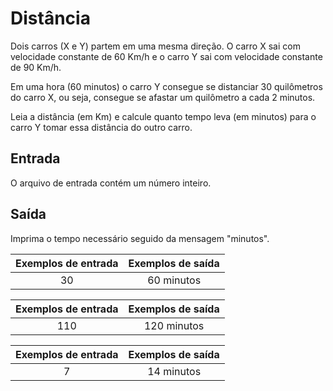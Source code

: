 # Distância

Dois carros (X e Y) partem em uma mesma direção. O carro X sai com velocidade constante de 60 Km/h e o carro Y sai com velocidade constante de 90 Km/h.

Em uma hora (60 minutos) o carro Y consegue se distanciar 30 quilômetros do carro X, ou seja, consegue se afastar um quilômetro a cada 2 minutos.

Leia a distância (em Km) e calcule quanto tempo leva (em minutos) para o carro Y tomar essa distância do outro carro.

## Entrada

O arquivo de entrada contém um número inteiro.

## Saída
Imprima o tempo necessário seguido da mensagem "minutos".

| Exemplos de entrada|  Exemplos de saída|
|:------------------:|:-----------------:|
| 30                 |60 minutos         |

| Exemplos de entrada|  Exemplos de saída|
|:------------------:|:-----------------:|
| 110                |120 minutos        |

| Exemplos de entrada|  Exemplos de saída|
|:------------------:|:-----------------:|
| 7                  |14 minutos         |
